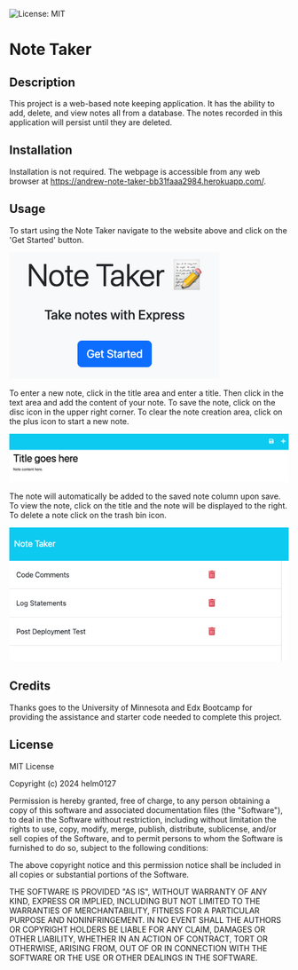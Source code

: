 ![License: MIT](https://img.shields.io/badge/License-MIT-yellow.svg)

# Note Taker

## Description

This project is a web-based note keeping application. It has the ability to add, delete, and view notes all from a database. The notes recorded in this application will persist until they are deleted.

## Installation

Installation is not required. The webpage is accessible from any web browser at https://andrew-note-taker-bb31faaa2984.herokuapp.com/.

## Usage

To start using the Note Taker navigate to the website above and click on the 'Get Started' button.

![Get Started](./public/assets/images/Note_Taker_Get_Started.png)

To enter a new note, click in the title area and enter a title. Then click in the text area and add the content of your note. To save the note, click on the disc icon in the upper right corner. To clear the note creation area, click on the plus icon to start a new note.

![How To Add Note](./public/assets/images/Add_Save_Note.png)

The note will automatically be added to the saved note column upon save. To view the note, click on the title and the note will be displayed to the right. To delete a note click on the trash bin icon.

![Saved Notes and Delete Notes](./public/assets/images/Saved_Notes.png)

## Credits

Thanks goes to the University of Minnesota and Edx Bootcamp for providing the assistance and starter code needed to complete this project. 

## License

MIT License

Copyright (c) 2024 helm0127

Permission is hereby granted, free of charge, to any person obtaining a copy
of this software and associated documentation files (the "Software"), to deal
in the Software without restriction, including without limitation the rights
to use, copy, modify, merge, publish, distribute, sublicense, and/or sell
copies of the Software, and to permit persons to whom the Software is
furnished to do so, subject to the following conditions:

The above copyright notice and this permission notice shall be included in all
copies or substantial portions of the Software.

THE SOFTWARE IS PROVIDED "AS IS", WITHOUT WARRANTY OF ANY KIND, EXPRESS OR
IMPLIED, INCLUDING BUT NOT LIMITED TO THE WARRANTIES OF MERCHANTABILITY,
FITNESS FOR A PARTICULAR PURPOSE AND NONINFRINGEMENT. IN NO EVENT SHALL THE
AUTHORS OR COPYRIGHT HOLDERS BE LIABLE FOR ANY CLAIM, DAMAGES OR OTHER
LIABILITY, WHETHER IN AN ACTION OF CONTRACT, TORT OR OTHERWISE, ARISING FROM,
OUT OF OR IN CONNECTION WITH THE SOFTWARE OR THE USE OR OTHER DEALINGS IN THE
SOFTWARE.
